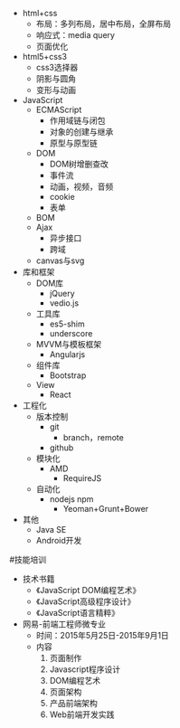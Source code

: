  - html+css
	 - 布局：多列布局，居中布局，全屏布局
	 - 响应式：media query
	 - 页面优化
 - html5+css3
	 - css3选择器
	 - 阴影与圆角
	 - 变形与动画
 - JavaScript
	 - ECMAScript
		 - 作用域链与闭包
		 - 对象的创建与继承
		 - 原型与原型链
	 - DOM
		 - DOM树增删查改
		 - 事件流
		 - 动画，视频，音频
		 - cookie
		 - 表单
	 - BOM
	 - Ajax
		 - 异步接口
		 - 跨域
	 - canvas与svg
 - 库和框架
	 - DOM库
		 - jQuery
		 - vedio.js
	 - 工具库
		 - es5-shim
		 - underscore
	 - MVVM与模板框架
		 - Angularjs
	 - 组件库
		 - Bootstrap
	 - View
		 - React
 - 工程化
	 - 版本控制
		 - git
			 - branch，remote
		 - github
	 - 模块化
		 - AMD
			 - RequireJS
	 - 自动化
		 - nodejs npm
		 	- Yeoman+Grunt+Bower
 - 其他
	 - Java SE
	 - Android开发

#技能培训

 - 技术书籍
	 - 《JavaScript DOM编程艺术》
	 - 《JavaScript高级程序设计》
	 - 《JavaScript语言精粹》
 - 网易-前端工程师微专业
	 - 时间：2015年5月25日-2015年9月1日
	 - 内容
		 1. 页面制作
		 2. Javascript程序设计
		 3. DOM编程艺术
		 4. 页面架构
		 5. 产品前端架构
		 6. Web前端开发实践 

	
